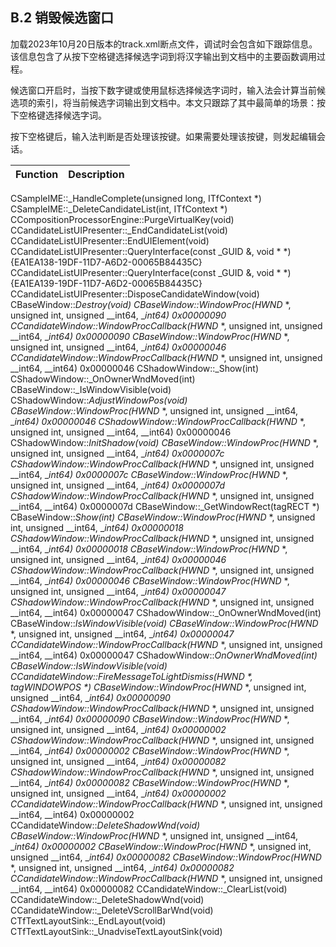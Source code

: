 ## B.2 销毁候选窗口

加载2023年10月20日版本的track.xml断点文件，调试时会包含如下跟踪信息。该信息包含了从按下空格键选择候选字词到将汉字输出到文档中的主要函数调用过程。

候选窗口开启时，当按下数字键或使用鼠标选择候选字词时，输入法会计算当前候选项的索引，将当前候选字词输出到文档中。本文只跟踪了其中最简单的场景：按下空格键选择候选字词。

按下空格键后，输入法判断是否处理该按键。如果需要处理该按键，则发起编辑会话。

Function																													|Description
-|-
CSampleIME::_HandleComplete(unsigned long, ITfContext *)
CSampleIME::_DeleteCandidateList(int, ITfContext *)
CCompositionProcessorEngine::PurgeVirtualKey(void)
CCandidateListUIPresenter::_EndCandidateList(void)
CCandidateListUIPresenter::EndUIElement(void)
 CCandidateListUIPresenter::QueryInterface(const _GUID &, void * *) {EA1EA138-19DF-11D7-A6D2-00065B84435C}
 CCandidateListUIPresenter::QueryInterface(const _GUID &, void * *) {EA1EA139-19DF-11D7-A6D2-00065B84435C}
CCandidateListUIPresenter::DisposeCandidateWindow(void)
CBaseWindow::_Destroy(void)
 CBaseWindow::_WindowProc(HWND__ *, unsigned int, unsigned __int64, __int64) 0x00000090
 CCandidateWindow::_WindowProcCallback(HWND__ *, unsigned int, unsigned __int64, __int64) 0x00000090
 CBaseWindow::_WindowProc(HWND__ *, unsigned int, unsigned __int64, __int64) 0x00000046
 CCandidateWindow::_WindowProcCallback(HWND__ *, unsigned int, unsigned __int64, __int64) 0x00000046
 CShadowWindow::_Show(int)
 CShadowWindow::_OnOwnerWndMoved(int)
 CBaseWindow::_IsWindowVisible(void)
 CShadowWindow::_AdjustWindowPos(void)
 CBaseWindow::_WindowProc(HWND__ *, unsigned int, unsigned __int64, __int64) 0x00000046
 CShadowWindow::_WindowProcCallback(HWND__ *, unsigned int, unsigned __int64, __int64) 0x00000046
 CShadowWindow::_InitShadow(void)
 CBaseWindow::_WindowProc(HWND__ *, unsigned int, unsigned __int64, __int64) 0x0000007c
 CShadowWindow::_WindowProcCallback(HWND__ *, unsigned int, unsigned __int64, __int64) 0x0000007c
 CBaseWindow::_WindowProc(HWND__ *, unsigned int, unsigned __int64, __int64) 0x0000007d
 CShadowWindow::_WindowProcCallback(HWND__ *, unsigned int, unsigned __int64, __int64) 0x0000007d
 CBaseWindow::_GetWindowRect(tagRECT *)
 CBaseWindow::_Show(int)
 CBaseWindow::_WindowProc(HWND__ *, unsigned int, unsigned __int64, __int64) 0x00000018
 CShadowWindow::_WindowProcCallback(HWND__ *, unsigned int, unsigned __int64, __int64) 0x00000018
 CBaseWindow::_WindowProc(HWND__ *, unsigned int, unsigned __int64, __int64) 0x00000046
 CShadowWindow::_WindowProcCallback(HWND__ *, unsigned int, unsigned __int64, __int64) 0x00000046
 CBaseWindow::_WindowProc(HWND__ *, unsigned int, unsigned __int64, __int64) 0x00000047
 CShadowWindow::_WindowProcCallback(HWND__ *, unsigned int, unsigned __int64, __int64) 0x00000047
 CShadowWindow::_OnOwnerWndMoved(int)
 CBaseWindow::_IsWindowVisible(void)
 CBaseWindow::_WindowProc(HWND__ *, unsigned int, unsigned __int64, __int64) 0x00000047
 CCandidateWindow::_WindowProcCallback(HWND__ *, unsigned int, unsigned __int64, __int64) 0x00000047
 CShadowWindow::_OnOwnerWndMoved(int)
 CBaseWindow::_IsWindowVisible(void)
 CCandidateWindow::_FireMessageToLightDismiss(HWND__ *, tagWINDOWPOS *)
 CBaseWindow::_WindowProc(HWND__ *, unsigned int, unsigned __int64, __int64) 0x00000090
 CShadowWindow::_WindowProcCallback(HWND__ *, unsigned int, unsigned __int64, __int64) 0x00000090
 CBaseWindow::_WindowProc(HWND__ *, unsigned int, unsigned __int64, __int64) 0x00000002
 CShadowWindow::_WindowProcCallback(HWND__ *, unsigned int, unsigned __int64, __int64) 0x00000002
 CBaseWindow::_WindowProc(HWND__ *, unsigned int, unsigned __int64, __int64) 0x00000082
 CShadowWindow::_WindowProcCallback(HWND__ *, unsigned int, unsigned __int64, __int64) 0x00000082
 CBaseWindow::_WindowProc(HWND__ *, unsigned int, unsigned __int64, __int64) 0x00000002
 CCandidateWindow::_WindowProcCallback(HWND__ *, unsigned int, unsigned __int64, __int64) 0x00000002
CCandidateWindow::_DeleteShadowWnd(void)
 CBaseWindow::_WindowProc(HWND__ *, unsigned int, unsigned __int64, __int64) 0x00000002
 CBaseWindow::_WindowProc(HWND__ *, unsigned int, unsigned __int64, __int64) 0x00000082
 CBaseWindow::_WindowProc(HWND__ *, unsigned int, unsigned __int64, __int64) 0x00000082
 CCandidateWindow::_WindowProcCallback(HWND__ *, unsigned int, unsigned __int64, __int64) 0x00000082
 CCandidateWindow::_ClearList(void)
CCandidateWindow::_DeleteShadowWnd(void)
CCandidateWindow::_DeleteVScrollBarWnd(void)
CTfTextLayoutSink::_EndLayout(void)
CTfTextLayoutSink::_UnadviseTextLayoutSink(void)